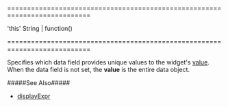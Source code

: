 ===========================================================================
<!--default-->'this'<!--/default-->
<!--type-->String | function()<!--/type-->
===========================================================================

<!--shortDescription-->
Specifies which data field provides unique values to the widget's [value]({basewidgetpath}/Configuration/#value). When the data field is not set, the **value** is the entire data object.
<!--/shortDescription-->

<!--fullDescription-->
#####See Also#####
- [displayExpr]({basewidgetpath}/Configuration/#displayExpr)
<!--/fullDescription-->